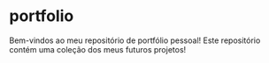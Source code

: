 # portfolio
Bem-vindos ao meu repositório de portfólio pessoal! Este repositório contém uma coleção dos meus futuros projetos! 
